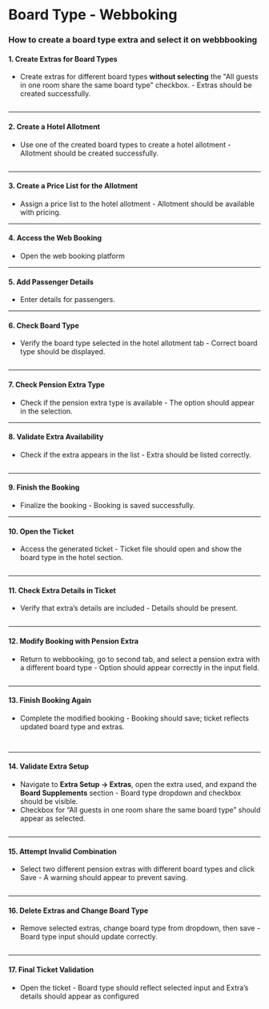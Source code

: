 # Board Type - Webboking

### How to create a board type extra and select it on webbbooking

#### 1. Create Extras for Board Types

* Create extras for different board types **without selecting** the "All guests in one room share the same board type" checkbox. - Extras should be created successfully.

<figure><img src="../.gitbook/assets/image (9).png" alt=""><figcaption></figcaption></figure>

***

#### 2. Create a Hotel Allotment

* Use one of the created board types to create a hotel allotment - Allotment should be created successfully.

<figure><img src="../.gitbook/assets/image (1) (1) (1) (1) (1) (1) (2).png" alt=""><figcaption></figcaption></figure>

***

#### 3. Create a Price List for the Allotment

* Assign a price list to the hotel allotment - Allotment should be available with pricing.

***

#### 4. Access the Web Booking

* Open the web booking platform&#x20;

***

#### 5. Add Passenger Details

* Enter details for passengers.

***

#### 6. Check Board Type

* &#x20;Verify the board type selected in the hotel allotment tab - Correct board type should be displayed.

<figure><img src="../.gitbook/assets/image (2) (1) (1) (1) (3).png" alt=""><figcaption></figcaption></figure>

***

#### 7. Check Pension Extra Type

* Check if the pension extra type is available - The option should appear in the selection.

***

#### 8. Validate Extra Availability

* Check if the extra appears in the list - Extra should be listed correctly.

<figure><img src="../.gitbook/assets/image (3) (1) (1) (1) (2).png" alt=""><figcaption></figcaption></figure>

***

#### 9. Finish the Booking

* Finalize the booking - Booking is saved successfully.

***

#### 10. Open the Ticket

* Access the generated ticket - Ticket file should open and show the board type in the hotel section.

<figure><img src="../.gitbook/assets/image (6) (1) (1).png" alt=""><figcaption></figcaption></figure>

***

#### 11. Check Extra Details in Ticket

* Verify that extra’s details are included - Details should be present.

<figure><img src="../.gitbook/assets/image (7) (1) (1).png" alt=""><figcaption></figcaption></figure>

***

#### 12. Modify Booking with Pension Extra

* Return to webbooking, go to second tab, and select a pension extra with a different board type - Option should appear correctly in the input field.

<figure><img src="../.gitbook/assets/image (8) (1).png" alt=""><figcaption></figcaption></figure>

***

#### 13. Finish Booking Again

* Complete the modified booking - Booking should save; ticket reflects updated board type and extras.

<figure><img src="../.gitbook/assets/image (9) (1).png" alt=""><figcaption></figcaption></figure>

<figure><img src="../.gitbook/assets/image (10) (1).png" alt=""><figcaption></figcaption></figure>

***

#### 14. Validate Extra Setup

* Navigate to **Extra Setup → Extras**, open the extra used, and expand the **Board Supplements** section - Board type dropdown and checkbox should be visible.
* Checkbox for “All guests in one room share the same board type” should appear as selected.

<figure><img src="../.gitbook/assets/image (10).png" alt=""><figcaption></figcaption></figure>

***

#### 15. Attempt Invalid Combination

* Select two different pension extras with different board types and click Save - A warning should appear to prevent saving.

<figure><img src="../.gitbook/assets/image (11).png" alt=""><figcaption></figcaption></figure>

***

#### 16. Delete Extras and Change Board Type

* Remove selected extras, change board type from dropdown, then save - Board type input should update correctly.

<figure><img src="../.gitbook/assets/image (13) (1).png" alt=""><figcaption></figcaption></figure>

***

#### 17. Final Ticket Validation

* Open the ticket - Board type should reflect selected input and Extra’s details should appear as configured

<figure><img src="../.gitbook/assets/image (14) (1).png" alt=""><figcaption></figcaption></figure>

<figure><img src="../.gitbook/assets/image (15) (1).png" alt=""><figcaption></figcaption></figure>
